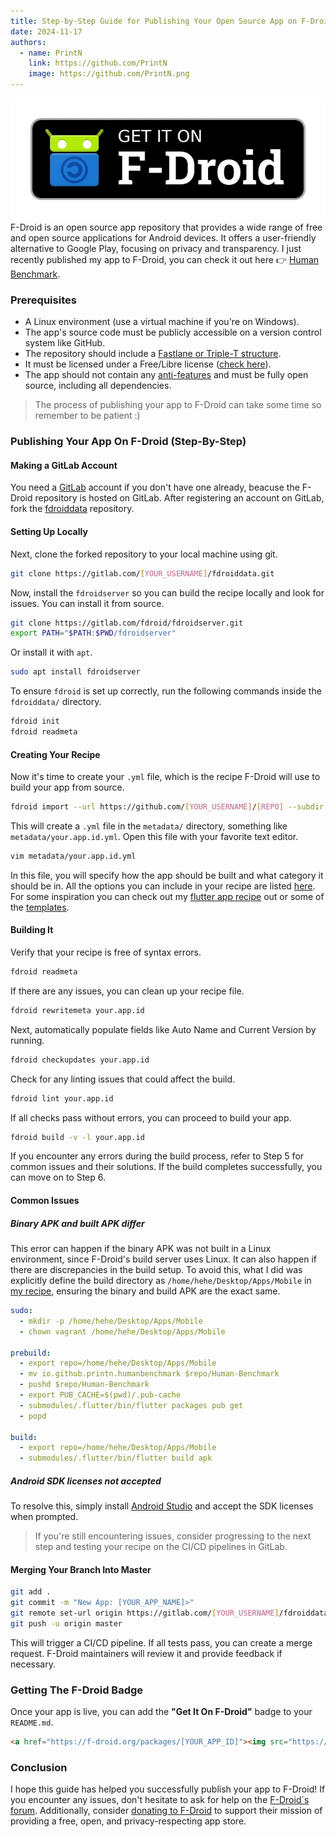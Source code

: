 ```yaml
---
title: Step-by-Step Guide for Publishing Your Open Source App on F-Droid
date: 2024-11-17
authors:
  - name: PrintN
    link: https://github.com/PrintN
    image: https://github.com/PrintN.png
---
```

![Image 0](./0.webp)
F-Droid is an open source app repository that provides a wide range of free and open source applications for Android devices. It offers a user-friendly alternative to Google Play, focusing on privacy and transparency. I just recently published my app to F-Droid, you can check it out here 👉 [Human Benchmark](https://f-droid.org/en/packages/io.github.printn.humanbenchmark/).

### Prerequisites
- A Linux environment (use a virtual machine if you're on Windows).
- The app's source code must be publicly accessible on a version control system like GitHub.
- The repository should include a [Fastlane or Triple-T structure](https://f-droid.org/docs/All_About_Descriptions_Graphics_and_Screenshots/).
- It must be licensed under a Free/Libre license ([check here](https://spdx.org/licenses/)).
- The app should not contain any [anti-features](https://f-droid.org/en/docs/Anti-Features/) and must be fully open source, including all dependencies.

> The process of publishing your app to F-Droid can take some time so remember to be patient :)

### Publishing Your App On F-Droid (Step-By-Step)
#### Making a GitLab Account
You need a [GitLab](https://gitlab.com/) account if you don't have one already, beacuse the F-Droid repository is hosted on GitLab. After registering an account on GitLab, fork the [fdroiddata](https://gitlab.com/fdroid/fdroiddata/) repository.

#### Setting Up Locally
Next, clone the forked repository to your local machine using git.
```bash
git clone https://gitlab.com/[YOUR_USERNAME]/fdroiddata.git
```
Now, install the `fdroidserver` so you can build the recipe locally and look for issues. You can install it from source.
```bash
git clone https://gitlab.com/fdroid/fdroidserver.git
export PATH="$PATH:$PWD/fdroidserver"
```
Or install it with `apt`.
```bash
sudo apt install fdroidserver
```
To ensure `fdroid` is set up correctly, run the following commands inside the `fdroiddata/` directory.
```bash
fdroid init
fdroid readmeta
```

#### Creating Your Recipe
Now it's time to create your `.yml` file, which is the recipe F-Droid will use to build your app from source.
```bash
fdroid import --url https://github.com/[YOUR_USERNAME]/[REPO] --subdir app
```
This will create a `.yml` file in the `metadata/` directory, something like `metadata/your.app.id.yml`. Open this file with your favorite text editor.
```bash
vim metadata/your.app.id.yml
```
In this file, you will specify how the app should be built and what category it should be in. All the options you can include in your recipe are listed [here](https://f-droid.org/en/docs/Build_Metadata_Reference). For some inspiration you can check out my [flutter app recipe](https://gitlab.com/fdroid/fdroiddata/-/blob/5144fad9f969c2f7863a8246767fa7f7c297df6d/metadata/io.github.printn.humanbenchmark.yml) out or some of the [templates](https://gitlab.com/fdroid/fdroiddata/-/tree/master/templates).

#### Building It
Verify that your recipe is free of syntax errors.
```bash
fdroid readmeta
```
If there are any issues, you can clean up your recipe file.
```bash
fdroid rewritemeta your.app.id
```
Next, automatically populate fields like Auto Name and Current Version by running.
```bash
fdroid checkupdates your.app.id
```
Check for any linting issues that could affect the build.
```bash
fdroid lint your.app.id
```
If all checks pass without errors, you can proceed to build your app.
```bash
fdroid build -v -l your.app.id
```
If you encounter any errors during the build process, refer to Step 5 for common issues and their solutions. If the build completes successfully, you can move on to Step 6.

#### Common Issues
##### Binary APK and built APK differ
This error can happen if the binary APK was not built in a Linux environment, since F-Droid's build server uses Linux. It can also happen if there are discrepancies in the build setup. To avoid this, what I did was explicitly define the build directory as `/home/hehe/Desktop/Apps/Mobile` in [my recipe](https://gitlab.com/fdroid/fdroiddata/-/blob/5144fad9f969c2f7863a8246767fa7f7c297df6d/metadata/io.github.printn.humanbenchmark.yml), ensuring the binary and build APK are the exact same.
```yaml
sudo:
  - mkdir -p /home/hehe/Desktop/Apps/Mobile
  - chown vagrant /home/hehe/Desktop/Apps/Mobile

prebuild:
  - export repo=/home/hehe/Desktop/Apps/Mobile
  - mv io.github.printn.humanbenchmark $repo/Human-Benchmark
  - pushd $repo/Human-Benchmark
  - export PUB_CACHE=$(pwd)/.pub-cache
  - submodules/.flutter/bin/flutter packages pub get
  - popd

build:
  - export repo=/home/hehe/Desktop/Apps/Mobile
  - submodules/.flutter/bin/flutter build apk
```

##### Android SDK licenses not accepted
To resolve this, simply install [Android Studio](https://developer.android.com/studio/install#linux) and accept the SDK licenses when prompted.

> If you're still encountering issues, consider progressing to the next step and testing your recipe on the CI/CD pipelines in GitLab.

#### Merging Your Branch Into Master
```bash
git add .
git commit -m "New App: [YOUR_APP_NAME]>"
git remote set-url origin https://gitlab.com/[YOUR_USERNAME]/fdroiddata.git
git push -u origin master
```
This will trigger a CI/CD pipeline. If all tests pass, you can create a merge request. F-Droid maintainers will review it and provide feedback if necessary.

### Getting The F-Droid Badge
Once your app is live, you can add the **"Get It On F-Droid"** badge to your `README.md`.
```html
<a href="https://f-droid.org/packages/[YOUR_APP_ID]"><img src="https://f-droid.org/badge/get-it-on.png" width="20%"></a>
```

### Conclusion
I hope this guide has helped you successfully publish your app to F-Droid! If you encounter any issues, don't hesitate to ask for help on the [F-Droid`s forum](https://forum.f-droid.org/). Additionally, consider [donating to F-Droid](https://f-droid.org/en/donate/)  to support their mission of providing a free, open, and privacy-respecting app store.